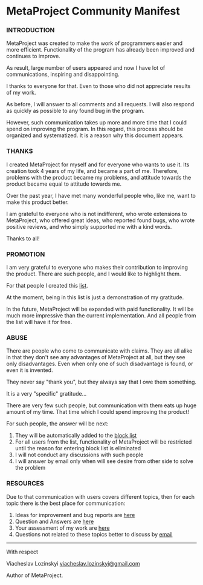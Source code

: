 # MetaProject Community Manifest


### INTRODUCTION

MetaProject was created to make the work of programmers easier and more efficient.
Functionality of the program has already been improved and continues to improve.

As result, large number of users appeared and now I have lot of communications, inspiring and disappointing.

I thanks to everyone for that.
Even to those who did not appreciate results of my work.

As before, I will answer to all comments and all requests.
I will also respond as quickly as possible to any found bug in the program.

However, such communication takes up more and more time that I could spend on improving the program.
In this regard, this process should be organized and systematized.
It is a reason why this document appears.


### THANKS

I created MetaProject for myself and for everyone who wants to use it.
Its creation took 4 years of my life, and became a part of me.
Therefore, problems with the product became my problems, and attitude towards the product became equal to attitude towards me.

Over the past year, I have met many wonderful people who, like me, want to make this product better.

I am grateful to everyone who is not indifferent, who wrote extensions to MetaProject, who offered great ideas,
who reported found bugs, who wrote positive reviews, and who simply supported me with a kind words.

Thanks to all!


### PROMOTION

I am very grateful to everyone who makes their contribution to improving the product.
There are such people, and I would like to highlight them.

For that people I created this [list](https://github.com/viacheslav-lozinskyi/MetaProject/blob/master/resource/community/Thanks.md).

At the moment, being in this list is just a demonstration of my gratitude.

In the future, MetaProject will be expanded with paid functionality.
It will be much more impressive than the current implementation.
And all people from the list will have it for free.


### ABUSE

There are people who come to communicate with claims.
They are all alike in that they don't see any advantages of MetaProject at all, but they see only disadvantages.
Even when only one of such disadvantage is found, or even it is invented.

They never say "thank you", but they always say that I owe them something.


It is a very "specific" gratitude...


There are very few such people, but communication with them eats up huge amount of my time.
That time which I could spend improving the product!


For such people, the answer will be next:

1. They will be automatically added to the [block list](https://github.com/viacheslav-lozinskyi/MetaProject/blob/master/resource/community/Blocked.md)
2. For all users from the list, functionality of MetaProject will be restricted until the reason for entering block list is eliminated
3. I will not conduct any discussions with such people
4. I will answer by email only when will see desire from other side to solve the problem


### RESOURCES

Due to that communication with users covers different topics, then for each topic there is the best place for communication:

1. Ideas for improvement and bug reports are [here](https://github.com/viacheslav-lozinskyi/MetaProject/issues)
2. Question and Answers are [here](https://marketplace.visualstudio.com/items?itemName=ViacheslavLozinskyi.MetaProject&ssr=false#qna)
3. Your assessment of my work are [here](https://marketplace.visualstudio.com/items?itemName=ViacheslavLozinskyi.MetaProject&ssr=false#review-details)
4. Questions not related to these topics better to discuss by [email](mailto:viacheslav.lozinskyi@gmail.com)


---

With respect

Viacheslav Lozinskyi <viacheslav.lozinskyi@gmail.com>

Author of MetaProject.
